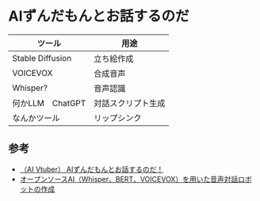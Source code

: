 # AIずんだもんとお話するのだ

| ツール           | 用途               |
| ---------------- | ------------------ |
| Stable Diffusion | 立ち絵作成         |
| VOICEVOX         | 合成音声           |
| Whisper?         | 音声認識           |
| 何かLLM　ChatGPT | 対話スクリプト生成 |
| なんかツール     | リップシンク       |

## 参考
- [（AI Vtuber） AIずんだもんとお話するのだ！](https://www.youtube.com/watch?v=J7UBSQipBO4)
- [オープンソースAI（Whisper、BERT、VOICEVOX）を用いた音声対話ロボットの作成](https://qiita.com/kunishou/items/814e837cf504ce287a13)
